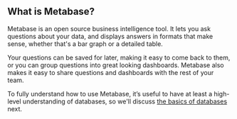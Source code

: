 ## What is Metabase?
Metabase is an open source business intelligence tool. It lets you ask questions about your data, and displays answers in formats that make sense, whether that's a bar graph or a detailed table.

Your questions can be saved for later, making it easy to come back to them, or you can group questions into great looking dashboards. Metabase also makes it easy to share questions and dashboards with the rest of your team.

To fully understand how to use Metabase, it’s useful to have at least a high-level understanding of databases, so we'll discuss [the basics of databases](02-database-basics.md) next.
